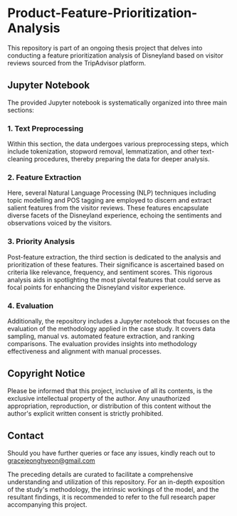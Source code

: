 # Product-Feature-Prioritization-Analysis

This repository is part of an ongoing thesis project that delves into conducting a feature prioritization analysis of Disneyland based on visitor reviews sourced from the TripAdvisor platform.

## Jupyter Notebook
The provided Jupyter notebook is systematically organized into three main sections:

### 1. Text Preprocessing
Within this section, the data undergoes various preprocessing steps, which include tokenization, stopword removal, lemmatization, and other text-cleaning procedures, thereby preparing the data for deeper analysis.

### 2. Feature Extraction
Here, several Natural Language Processing (NLP) techniques including topic modelling and POS tagging are employed to discern and extract salient features from the visitor reviews. These features encapsulate diverse facets of the Disneyland experience, echoing the sentiments and observations voiced by the visitors.

### 3. Priority Analysis
Post-feature extraction, the third section is dedicated to the analysis and prioritization of these features. Their significance is ascertained based on criteria like relevance, frequency, and sentiment scores. This rigorous analysis aids in spotlighting the most pivotal features that could serve as focal points for enhancing the Disneyland visitor experience.

### 4. Evaluation
Additionally, the repository includes a Jupyter notebook that focuses on the evaluation of the methodology applied in the case study. It covers data sampling, manual vs. automated feature extraction, and ranking comparisons. The evaluation provides insights into methodology effectiveness and alignment with manual processes.

## Copyright Notice
Please be informed that this project, inclusive of all its contents, is the exclusive intellectual property of the author. Any unauthorized appropriation, reproduction, or distribution of this content without the author's explicit written consent is strictly prohibited.

## Contact
Should you have further queries or face any issues, kindly reach out to gracejeonghyeon@gmail.com

The preceding details are curated to facilitate a comprehensive understanding and utilization of this repository. For an in-depth exposition of the study's methodology, the intrinsic workings of the model, and the resultant findings, it is recommended to refer to the full research paper accompanying this project.
